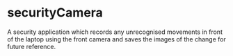 # securityCamera
A security application which records any unrecognised movements in front of the laptop using the front camera and saves the images of the change for future reference.
